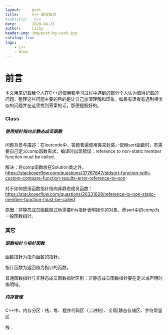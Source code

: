 ```yaml
---
layout:     post
title:      C++ 部分知识
#subtitle:   C++
date:       2020-04-23
author:     Lizhy
header-img: img/post-bg-cook.jpg
catalog: true
tags:
    - C++
    - blog
---
```


# 前言

本文用来记载我个人在C++的使用和学习过程中遇到的部分个人认为值得记载的问题，整理这些问题主要的目的是让自己加深理解和印象。如果有读者有遇到相类似的问题并在这里找到答案的话，那便是极好的。


### Class

##### 使用指针指向非静态成员函数

问题背景与描述：在leetcode中，答题普遍使用类来封装。使用sort函数时，有需要自己定义comp函数需求，编译时出现错误：reference to non-static member function must be called.

解决：将comp函数放在Solution类之外。https://stackoverflow.com/questions/37767847/stdsort-function-with-custom-compare-function-results-error-reference-to-non

对于如何使用函数指针指向非静态成员函数：
https://stackoverflow.com/questions/26331628/reference-to-non-static-member-function-must-be-called

原因：非静态成员函数隐式地需要this指针表明操作的对象，而sort中的comp为一般函数指针。


### 其它

##### 函数指针与指针函数

函数指针为指向函数的指针。

指针函数为返回值为指针的函数。

普通函数指针与非静态成员函数指针区别：非静态成员函数指针要在定义或声明时指明域。

##### 内存管理

C++中，内存分区：栈、堆、程序代码区（二进制）、全局|静态存储区、字符常量区

栈：
